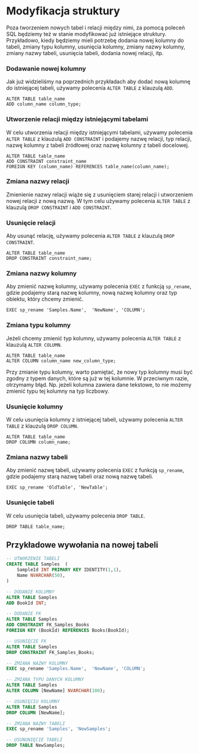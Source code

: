 # Modyfikacja struktury

Poza tworzeniem nowych tabel i relacji między nimi, za pomocą poleceń SQL będziemy też w stanie modyfikować już istniejące struktury. Przykładowo, kiedy będziemy mieli potrzebę dodania nowej kolumny do tabeli, zmiany typu kolumny, usunięcia kolumny, zmiany nazwy kolumny, zmiany nazwy tabeli, usunięcia tabeli, dodania nowej relacji, itp.
### Dodawanie nowej kolumny
Jak już widzieliśmy na poprzednich przykładach aby dodać nową kolumnę do istniejącej tabeli, używamy polecenia `ALTER TABLE` z klauzulą `ADD`.
```
ALTER TABLE table_name
ADD column_name column_type;
```
### Utworzenie relacji między istniejącymi tabelami
W celu utworzenia relacji między istniejącymi tabelami, używamy polecenia `ALTER TABLE` z klauzulą `ADD CONSTRAINT` i podajemy nazwę relacji, typ relacji, nazwę kolumny z tabeli źródłowej oraz nazwę kolumny z tabeli docelowej.
```
ALTER TABLE table_name
ADD CONSTRAINT constraint_name
FOREIGN KEY (column_name) REFERENCES table_name(column_name);
```
### Zmiana nazwy relacji
Zmienienie nazwy relacji wiąże się z usunięciem starej relacji i utworzeniem nowej relacji z nową nazwą. W tym celu używamy polecenia `ALTER TABLE` z klauzulą `DROP CONSTRAINT` i `ADD CONSTRAINT`.
### Usunięcie relacji
Aby usunąć relację, używamy polecenia `ALTER TABLE` z klauzulą `DROP CONSTRAINT`.
```
ALTER TABLE table_name
DROP CONSTRAINT constraint_name;
```
### Zmiana nazwy kolumny
Aby zmienić nazwę kolumny, używamy polecenia `EXEC` z funkcją `sp_rename`, gdzie podajemy starą nazwę kolumny, nową nazwę kolumny oraz typ obiektu, który chcemy zmienić.
```
EXEC sp_rename 'Samples.Name',  'NewName', 'COLUMN';
```
### Zmiana typu kolumny
Jeżeli chcemy zmienić typ kolumny, używamy polecenia `ALTER TABLE` z klauzulą `ALTER COLUMN`.
```
ALTER TABLE table_name
ALTER COLUMN column_name new_column_type;
```
Przy zmianie typu kolumny, warto pamiętać, że nowy typ kolumny musi być zgodny z typem danych, które są już w tej kolumnie. W przeciwnym razie, otrzymamy błąd. Np. jeżeli kolumna zawiera dane tekstowe, to nie możemy zmienić typu tej kolumny na typ liczbowy.
### Usunięcie kolumny
W celu usunięcia kolumny z istniejącej tabeli, używamy polecenia `ALTER TABLE` z klauzulą `DROP COLUMN`.
```
ALTER TABLE table_name
DROP COLUMN column_name;
```
### Zmiana nazwy tabeli
Aby zmienić nazwę tabeli, używamy polecenia `EXEC` z funkcją `sp_rename`, gdzie podajemy starą nazwę tabeli oraz nową nazwę tabeli.
```
EXEC sp_rename 'OldTable', 'NewTable';
```
### Usunięcie tabeli
W celu usunięcia tabeli, używamy polecenia `DROP TABLE`.
```
DROP TABLE table_name;
```


## Przykładowe wywołania na nowej tabeli



```sql
-- UTWORZENIE TABELI
CREATE TABLE Samples  (
	SampleId INT PRIMARY KEY IDENTITY(1,1),
    Name NVARCHAR(50),
)

-- DODANIE KOLUMNY
ALTER TABLE Samples
ADD BookId INT;

-- DODANIE FK
ALTER TABLE Samples
ADD CONSTRAINT FK_Samples_Books
FOREIGN KEY (BookId) REFERENCES Books(BookId);

-- USUNIĘCIE FK
ALTER TABLE Samples
DROP CONSTRAINT FK_Samples_Books;

-- ZMIANA NAZWY KOLUMNY
EXEC sp_rename 'Samples.Name',  'NewName', 'COLUMN';

-- ZMIANA TYPU DANYCH KOLUMNY
ALTER TABLE Samples
ALTER COLUMN [NewName] NVARCHAR(100);

-- USUNIĘCIU KOLUMNY
ALTER TABLE Samples
DROP COLUMN [NewName];

-- ZMIANA NAZWY TABELI
EXEC sp_rename 'Samples', 'NewSamples';

-- USUNUNIĘCIE TABELI
DROP TABLE NewSamples;
```
